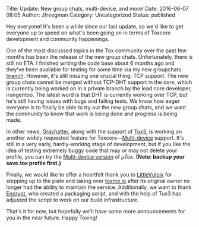 Title: Update: New group chats, multi-device, and more!
Date: 2016-06-07 08:05
Author: Jfreegman
Category: Uncategorized
Status: published

Hey everyone! It's been a while since our last update, so we'd like to
get everyone up to speed on what's been going on in terms of Toxcore
development and community happenings.

One of the most discussed topics in the Tox community over the past few
months has been the release of the new group chats. Unfortunately, there
is still no ETA. I finished writing the code base about 6 months ago and
they've been available for testing for some time via my new groupchats
[branch](https://github.com/JFreegman/toxcore). However, it's still
missing one crucial thing: TCP support.  The new group chats cannot be
merged without TCP-DHT support in the core, which is currently being
worked on in a private branch by the lead core developer, irungentoo.
The latest word is that DHT is currently working over TCP, but he's
still having issues with bugs and failing tests. We know how eager
everyone is to finally be able to try out the new group chats, and we
want the community to know that work is being done and progress is being
made.

In other news, [Grayhatter](https://github.com/grayhatter), along with
the support of [Tux3](https://github.com/tux3), is working on another
widely requested feature for
Toxcore—[Multi-device](https://github.com/GrayHatter/toxcore/tree/multi-device) support. It's
still in a very early, hardly-working stage of development, but if you
like the idea of testing extremely buggy code that may or may not delete
your profile, you can try the [Multi-device
version](https://github.com/GrayHatter/uTox/tree/multidevice) of *µTox*.
**(Note: backup your save.tox profile first.)**

Finally, we would like to offer a heartfelt thank you to
[LittleVulpix](https://github.com/littlevulpix) for stepping up to the
plate and taking over [toxme.io](https://toxme.io) after its original
owner no longer had the ability to maintain the service. Additionally,
we want to thank [Encrypt](https://github.com/Encrypt), who created a
packaging script, and with the help of Tux3 has adjusted the script to
work on our build infrastructure.

That's it for now, but hopefully we'll have some more announcements for
you in the near future. Happy Toxing!
